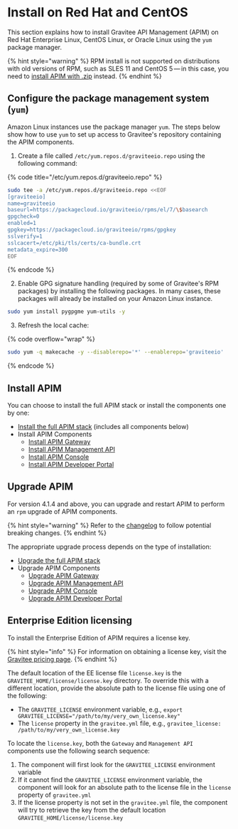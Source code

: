 # Install on Red Hat and CentOS

This section explains how to install Gravitee API Management (APIM) on Red Hat Enterprise Linux, CentOS Linux, or Oracle Linux using the `yum` package manager.

{% hint style="warning" %}
RPM install is not supported on distributions with old versions of RPM, such as SLES 11 and CentOS 5 — in this case, you need to [install APIM with .zip](../install-with-.zip.md) instead.
{% endhint %}

## Configure the package management system (`yum`)

Amazon Linux instances use the package manager `yum`. The steps below show how to use `yum` to set up access to Gravitee's repository containing the APIM components.

1. Create a file called `/etc/yum.repos.d/graviteeio.repo` using the following command:

{% code title="/etc/yum.repos.d/graviteeio.repo" %}
```sh
sudo tee -a /etc/yum.repos.d/graviteeio.repo <<EOF
[graviteeio]
name=graviteeio
baseurl=https://packagecloud.io/graviteeio/rpms/el/7/\$basearch
gpgcheck=0
enabled=1
gpgkey=https://packagecloud.io/graviteeio/rpms/gpgkey
sslverify=1
sslcacert=/etc/pki/tls/certs/ca-bundle.crt
metadata_expire=300
EOF
```
{% endcode %}

2. Enable GPG signature handling (required by some of Gravitee's RPM packages) by installing the following packages. In many cases, these packages will already be installed on your Amazon Linux instance.

```sh
sudo yum install pygpgme yum-utils -y
```

3. Refresh the local cache:

{% code overflow="wrap" %}
```sh
sudo yum -q makecache -y --disablerepo='*' --enablerepo='graviteeio'
```
{% endcode %}

## Install APIM

You can choose to install the full APIM stack or install the components one by one:

* [Install the full APIM stack](install-the-full-apim-stack.md) (includes all components below)
* Install APIM Components
  * [Install APIM Gateway](apim-components.md#install-apim-gateway)
  * [Install APIM Management API](apim-components.md#install-management-api)
  * [Install APIM Console](apim-components.md#install-management-console)
  * [Install APIM Developer Portal](apim-components.md#install-developer-portal)

## Upgrade APIM

For version 4.1.4 and above, you can upgrade and restart APIM to perform an `rpm` upgrade of APIM components.

{% hint style="warning" %}
Refer to the [changelog](broken-reference) to follow potential breaking changes.
{% endhint %}

The appropriate upgrade process depends on the type of installation:

* [Upgrade the full APIM stack](install-the-full-apim-stack.md#upgrade)
* Upgrade APIM Components
  * [Upgrade APIM Gateway](apim-components.md#upgrade-the-apim-gateway-package)
  * [Upgrade APIM Management API](apim-components.md#upgrade-the-management-api-package)
  * [Upgrade APIM Console](apim-components.md#upgrade-the-management-console-package)
  * [Upgrade APIM Developer Portal](apim-components.md#upgrade-the-developer-portal-package)

## Enterprise Edition licensing

To install the Enterprise Edition of APIM requires a license key.&#x20;

{% hint style="info" %}
For information on obtaining a license key, visit the [Gravitee pricing page](https://www.gravitee.io/pricing).&#x20;
{% endhint %}

The default location of the EE license file `license.key` is the `GRAVITEE_HOME/license/license.key` directory. To override this with a different location, provide the absolute path to the license file using one of the following:

* The `GRAVITEE_LICENSE` environment variable, e.g., `export GRAVITEE_LICENSE="/path/to/my/very_own_license.key"`
* The  `license` property in the `gravitee.yml` file, e.g., `gravitee_license: /path/to/my/very_own_license.key`

To locate the `license.key`, both the `Gateway` and `Management API` components use the following search sequence:

1. The component will first look for the `GRAVITEE_LICENSE` environment variable
2. If it cannot find the `GRAVITEE_LICENSE` environment variable, the component will look for an absolute path to the license file in the `license` property of `gravitee.yml`
3. If the license property is not set in the `gravitee.yml` file, the component will try to retrieve the key from the default location `GRAVITEE_HOME/license/license.key`
